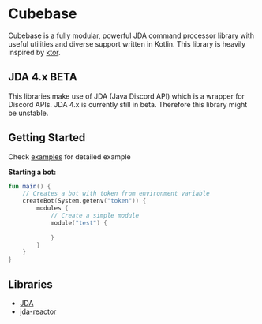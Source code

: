 # Cubebase
Cubebase is a fully modular, powerful JDA command processor library with useful utilities and diverse support written in Kotlin. This library is heavily inspired by [ktor](https://github.com/ktorio/ktor).

## JDA 4.x BETA
This libraries make use of JDA (Java Discord API) which is a wrapper for Discord APIs. JDA 4.x is currently still in beta. Therefore this library might be unstable.

## Getting Started
Check [examples](example) for detailed example

**Starting a bot:**
```kotlin
fun main() {
    // Creates a bot with token from environment variable
    createBot(System.getenv("token")) {
        modules {
            // Create a simple module
            module("test") {
                
            }
        }
    }
}
```

## Libraries
- [JDA](https://github.com/DV8FromTheWorld/JDA)
- [jda-reactor](https://github.com/MinnDevelopment/jda-reactor)